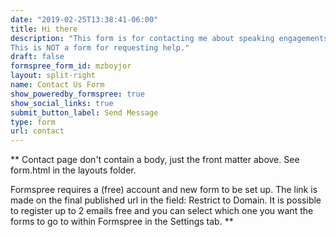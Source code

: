 ```yaml
---
date: "2019-02-25T13:38:41-06:00"
title: Hi there
description: "This form is for contacting me about speaking engagements, opportunities to work together, or mentorship requests.
This is NOT a form for requesting help."
draft: false
formspree_form_id: mzboyjor
layout: split-right
name: Contact Us Form
show_poweredby_formspree: true
show_social_links: true
submit_button_label: Send Message
type: form
url: contact
---
```


** Contact page don't contain a body, just the front matter above.
See form.html in the layouts folder.

Formspree requires a (free) account and new form to be set up. The link is made on the final published url in the field: Restrict to Domain. It is possible to register up to 2 emails free and you can select which one you want the forms to go to within Formspree in the Settings tab.
**
